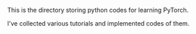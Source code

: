 This is the directory storing python codes for learning PyTorch.

I've collected various tutorials and implemented codes of them.
